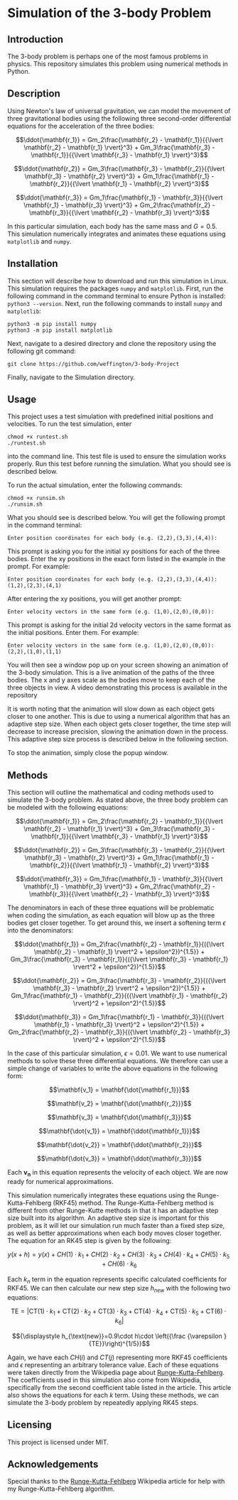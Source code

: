 # Simulation of the 3-body Problem
## Introduction
The 3-body problem is perhaps one of the most famous problems in physics. This repository simulates this problem using numerical methods in Python.

## Description
Using Newton's law of universal gravitation, we can model the movement of three gravitational bodies using the following three second-order differential equations for the acceleration of the three bodies:

$$\ddot{\mathbf{r_1}} = Gm_2\frac{\mathbf{r_2} - \mathbf{r_1}}{{\lvert \mathbf{r_2} - \mathbf{r_1} \rvert}^3} + Gm_3\frac{\mathbf{r_3} - \mathbf{r_1}}{{\lvert \mathbf{r_3} - \mathbf{r_1} \rvert}^3}$$

$$\ddot{\mathbf{r_2}} = Gm_3\frac{\mathbf{r_3} - \mathbf{r_2}}{{\lvert \mathbf{r_3} - \mathbf{r_2} \rvert}^3} + Gm_1\frac{\mathbf{r_1} - \mathbf{r_2}}{{\lvert \mathbf{r_1} - \mathbf{r_2} \rvert}^3}$$

$$\ddot{\mathbf{r_3}} = Gm_1\frac{\mathbf{r_1} - \mathbf{r_3}}{{\lvert \mathbf{r_1} - \mathbf{r_3} \rvert}^3} + Gm_2\frac{\mathbf{r_2} - \mathbf{r_3}}{{\lvert \mathbf{r_2} - \mathbf{r_3} \rvert}^3}$$

In this particular simulation, each body has the same mass and $G=0.5$.
This simulation numerically integrates and animates these equations using `matplotlib` and `numpy`.

## Installation
This section will describe how to download and run this simulation in Linux. This simulation requires the packages `numpy` and `matplotlib`. First, run the following command in the command terminal to ensure Python is installed: 
`python3 --version`.
Next, run the following commands to install `numpy` and `matplotlib`:
```
python3 -m pip install numpy
python3 -m pip install matplotlib
```
Next, navigate to a desired directory and clone the repository using the following git command:

```
git clone https://github.com/weffington/3-body-Project
```

Finally, navigate to the Simulation directory.

## Usage
This project uses a test simulation with predefined initial positions and velocities. To run the test simulation, enter 
```
chmod +x runtest.sh
./runtest.sh
```

into the command line. This test file is used to ensure the simulation works properly. Run this test before running the simulation. What you should see is described below.

To run the actual simulation, enter the following commands:
```
chmod +x runsim.sh
./runsim.sh
```
What you should see is described below.
You will get the following prompt in the command terminal:
```
Enter position coordinates for each body (e.g. (2,2),(3,3),(4,4)):
```
This prompt is asking you for the initial xy positions for each of the three bodies. Enter the xy positions in the exact form listed in the example in the prompt. For example:
```
Enter position coordinates for each body (e.g. (2,2),(3,3),(4,4)):
(1,2),(2,3),(4,1)
``` 
After entering the xy positions, you will get another prompt:
```
Enter velocity vectors in the same form (e.g. (1,0),(2,0),(0,0)):
```
This prompt is asking for the initial 2d velocity vectors in the same format as the initial positions. Enter them. For example:
```
Enter velocity vectors in the same form (e.g. (1,0),(2,0),(0,0)):
(2,2),(1,0),(1,1)
```
You will then see a window pop up on your screen showing an animation of the 3-body simulation. This is a live animation of the paths of the three bodies. The x and y axes scale as the bodies move to keep each of the three objects in view. A video demonstrating this process is available in the repository

It is worth noting that the animation will slow down as each object gets closer to one another. This is due to using a numerical algorithm that has an adaptive step size. When each object gets closer together, the time step will decrease to increase precision, slowing the animation down in the process. This adaptive step size process is described below in the following section.

To stop the animation, simply close the popup window.

## Methods
This section will outline the mathematical and coding methods used to simulate the 3-body problem. As stated above, the three body problem can be modeled with the following equations:

$$\ddot{\mathbf{r_1}} = Gm_2\frac{\mathbf{r_2} - \mathbf{r_1}}{{\lvert \mathbf{r_2} - \mathbf{r_1} \rvert}^3} + Gm_3\frac{\mathbf{r_3} - \mathbf{r_1}}{{\lvert \mathbf{r_3} - \mathbf{r_1} \rvert}^3}$$

$$\ddot{\mathbf{r_2}} = Gm_3\frac{\mathbf{r_3} - \mathbf{r_2}}{{\lvert \mathbf{r_3} - \mathbf{r_2} \rvert}^3} + Gm_1\frac{\mathbf{r_1} - \mathbf{r_2}}{{\lvert \mathbf{r_1} - \mathbf{r_2} \rvert}^3}$$

$$\ddot{\mathbf{r_3}} = Gm_1\frac{\mathbf{r_1} - \mathbf{r_3}}{{\lvert \mathbf{r_1} - \mathbf{r_3} \rvert}^3} + Gm_2\frac{\mathbf{r_2} - \mathbf{r_3}}{{\lvert \mathbf{r_2} - \mathbf{r_3} \rvert}^3}$$

The denominators in each of these three equations will be problematic when coding the simulation, as each equation will blow up as the three bodies get closer together. To get around this, we insert a softening term $\epsilon$ into the denominators:

$$\ddot{\mathbf{r_1}} = Gm_2\frac{\mathbf{r_2} - \mathbf{r_1}}{({\lvert \mathbf{r_2} - \mathbf{r_1} \rvert^2 + \epsilon^2})^{1.5}} + Gm_3\frac{\mathbf{r_3} - \mathbf{r_1}}{({\lvert \mathbf{r_3} - \mathbf{r_1} \rvert^2 + \epsilon^2})^{1.5}}$$

$$\ddot{\mathbf{r_2}} = Gm_3\frac{\mathbf{r_3} - \mathbf{r_2}}{({\lvert \mathbf{r_3} - \mathbf{r_2} \rvert^2 + \epsilon^2})^{1.5}} + Gm_1\frac{\mathbf{r_1} - \mathbf{r_2}}{({\lvert \mathbf{r_1} - \mathbf{r_2} \rvert}^2 + \epsilon^2)^{1.5}}$$

$$\ddot{\mathbf{r_3}} = Gm_1\frac{\mathbf{r_1} - \mathbf{r_3}}{({\lvert \mathbf{r_1} - \mathbf{r_3} \rvert}^2 + \epsilon^2)^{1.5}} + Gm_2\frac{\mathbf{r_2} - \mathbf{r_3}}{({\lvert \mathbf{r_2} - \mathbf{r_3} \rvert}^2 + \epsilon^2)^{1.5}}$$


In the case of this particular simulation, $\epsilon = 0.01$. We want to use numerical methods to solve these three differential equations. We therefore can use a simple change of variables to write the above equations in the following form:

$$\mathbf{v_1} = \mathbf{\dot{\mathbf{r_1}}}$$

$$\mathbf{v_2} = \mathbf{\dot{\mathbf{r_2}}}$$

$$\mathbf{v_3} = \mathbf{\dot{\mathbf{r_3}}}$$

$$\mathbf{\dot{v_1}} = \mathbf{\ddot{\mathbf{r_1}}}$$

$$\mathbf{\dot{v_2}} = \mathbf{\ddot{\mathbf{r_2}}}$$

$$\mathbf{\dot{v_3}} = \mathbf{\ddot{\mathbf{r_3}}}$$

Each $\mathbf{v_n}$ in this equation represents the velocity of each object. We are now ready for numerical approximations.

This simulation numerically integrates these equations using the Runge-Kutta-Fehlberg (RKF45) method. The Runge-Kutta-Fehlberg method is different from other Runge-Kutte methods in that it has an adaptive step size built into its algorithm. An adaptive step size is important for this problem, as it will let our simulation run much faster than a fixed step size, as well as better approximations when each body moves closer together. The equation for an RK45 step is given by the following:

$${\displaystyle y(x+h)=y(x)+CH(1)\cdot k_{1}+CH(2)\cdot k_{2}+CH(3)\cdot k_{3}+CH(4)\cdot k_{4}+CH(5)\cdot k_{5}+CH(6)\cdot k_{6}}$$

Each $k_n$ term in the equation represents specific calculated coefficients for RKF45. We can then calculate our new step size $h_{new}$ with the following two equations:

$${\displaystyle \mathrm {TE} =\left|\mathrm {CT} (1)\cdot k_{1}+\mathrm {CT} (2)\cdot k_{2}+\mathrm {CT} (3)\cdot k_{3}+\mathrm {CT} (4)\cdot k_{4}+\mathrm {CT} (5)\cdot k_{5}+\mathrm {CT} (6)\cdot k_{6}\right|}$$


$${\displaystyle h_{\text{new}}=0.9\cdot h\cdot \left({\frac {\varepsilon }{TE}}\right)^{1/5}}$$

Again, we have each $CH(i)$ and $CT(j)$ representing more RKF45 coefficients and $\epsilon$ representing an arbitrary tolerance value. Each of these equations were taken directly from the Wikipedia page about [Runge-Kutta-Fehlberg](https://en.wikipedia.org/wiki/Runge%E2%80%93Kutta%E2%80%93Fehlberg_method). The coefficients used in this simulation also come from Wikipedia, specifically from the second coefficient table listed in the article. This article also shows the equations for each $k$ term. Using these methods, we can simulate the 3-body problem by repeatedly applying RK45 steps.

## Licensing
This project is licensed under MIT.

## Acknowledgements
Special thanks to the [Runge-Kutta-Fehlberg](https://en.wikipedia.org/wiki/Runge%E2%80%93Kutta%E2%80%93Fehlberg_method) Wikipedia article for help with my Runge-Kutta-Fehlberg algorithm.


